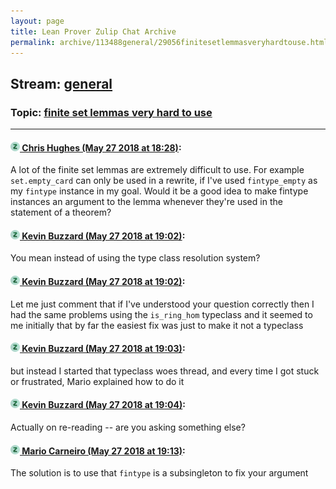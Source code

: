 ```yaml
---
layout: page
title: Lean Prover Zulip Chat Archive 
permalink: archive/113488general/29056finitesetlemmasveryhardtouse.html
---
```


## Stream: [general](index.html)
### Topic: [finite set lemmas very hard to use](29056finitesetlemmasveryhardtouse.html)

---

#### [![Click to go to Zulip](../../assets/img/zulip2.png) Chris Hughes (May 27 2018 at 18:28)](https://leanprover.zulipchat.com/#narrow/stream/113488-general/topic/finite%20set%20lemmas%20very%20hard%20to%20use/near/127169799):
A lot of the finite set lemmas are extremely difficult to use. For example `set.empty_card` can only be used in a rewrite, if I've used `fintype_empty` as my `fintype` instance in my goal. Would it be a good idea to make fintype instances an argument to the lemma whenever they're used in the statement of a theorem?

#### [![Click to go to Zulip](../../assets/img/zulip2.png) Kevin Buzzard (May 27 2018 at 19:02)](https://leanprover.zulipchat.com/#narrow/stream/113488-general/topic/finite%20set%20lemmas%20very%20hard%20to%20use/near/127170886):
You mean instead of using the type class resolution system?

#### [![Click to go to Zulip](../../assets/img/zulip2.png) Kevin Buzzard (May 27 2018 at 19:02)](https://leanprover.zulipchat.com/#narrow/stream/113488-general/topic/finite%20set%20lemmas%20very%20hard%20to%20use/near/127170892):
Let me just comment that if I've understood your question correctly then I had the same problems using the `is_ring_hom` typeclass and it seemed to me initially that by far the easiest fix was just to make it not a typeclass

#### [![Click to go to Zulip](../../assets/img/zulip2.png) Kevin Buzzard (May 27 2018 at 19:03)](https://leanprover.zulipchat.com/#narrow/stream/113488-general/topic/finite%20set%20lemmas%20very%20hard%20to%20use/near/127170897):
but instead I started that typeclass woes thread, and every time I got stuck or frustrated, Mario explained how to do it

#### [![Click to go to Zulip](../../assets/img/zulip2.png) Kevin Buzzard (May 27 2018 at 19:04)](https://leanprover.zulipchat.com/#narrow/stream/113488-general/topic/finite%20set%20lemmas%20very%20hard%20to%20use/near/127170904):
Actually on re-reading -- are you asking something else?

#### [![Click to go to Zulip](../../assets/img/zulip2.png) Mario Carneiro (May 27 2018 at 19:13)](https://leanprover.zulipchat.com/#narrow/stream/113488-general/topic/finite%20set%20lemmas%20very%20hard%20to%20use/near/127171166):
The solution is to use that `fintype` is a subsingleton to fix your argument

